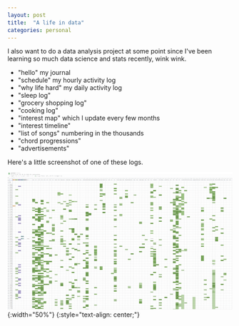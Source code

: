 ```yaml
---
layout: post
title:  "A life in data"
categories: personal
---
```


I also want to do a data analysis project at some point since I've been learning so much data science and stats recently, wink wink.

* "hello" my journal
* "schedule" my hourly activity log
* "why life hard" my daily activity log
* "sleep log"
* "grocery shopping log"
* "cooking log"
* "interest map" which I update every few months
* "interest timeline"
* "list of songs" numbering in the thousands
* "chord progressions"
* "advertisements"

Here's a little screenshot of one of these logs.

![why-life-hard](/assets/a-life-in-data/why-life-hard.png){:width="50%"}
{:style="text-align: center;"}
